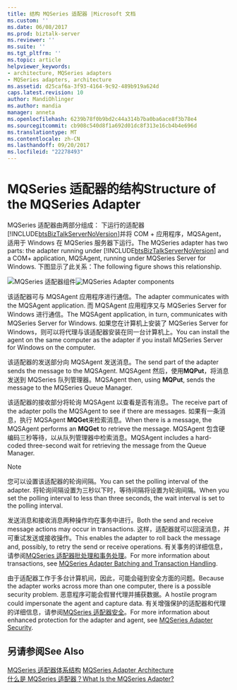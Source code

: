 ```yaml
---
title: 结构 MQSeries 适配器 |Microsoft 文档
ms.custom: ''
ms.date: 06/08/2017
ms.prod: biztalk-server
ms.reviewer: ''
ms.suite: ''
ms.tgt_pltfrm: ''
ms.topic: article
helpviewer_keywords:
- architecture, MQSeries adapters
- MQSeries adapters, architecture
ms.assetid: d25caf6a-3f93-4164-9c92-489b919a624d
caps.latest.revision: 10
author: MandiOhlinger
ms.author: mandia
manager: anneta
ms.openlocfilehash: 6239b78f0b9bd2c44a314b7ba0ba6ace8f3b78e4
ms.sourcegitcommit: cb908c540d8f1a692d01dc8f313e16cb4b4e696d
ms.translationtype: MT
ms.contentlocale: zh-CN
ms.lasthandoff: 09/20/2017
ms.locfileid: "22278493"
---
```

# <a name="structure-of-the-mqseries-adapter"></a><span data-ttu-id="1f461-102">MQSeries 适配器的结构</span><span class="sxs-lookup"><span data-stu-id="1f461-102">Structure of the MQSeries Adapter</span></span>
<span data-ttu-id="1f461-103">MQSeries 适配器由两部分组成： 下运行的适配器[!INCLUDE[btsBizTalkServerNoVersion](../includes/btsbiztalkservernoversion-md.md)]并将 COM + 应用程序，MQSAgent，适用于 Windows 在 MQSeries 服务器下运行。</span><span class="sxs-lookup"><span data-stu-id="1f461-103">The MQSeries adapter has two parts: the adapter running under [!INCLUDE[btsBizTalkServerNoVersion](../includes/btsbiztalkservernoversion-md.md)] and a COM+ application, MQSAgent, running under MQSeries Server for Windows.</span></span> <span data-ttu-id="1f461-104">下图显示了此关系：</span><span class="sxs-lookup"><span data-stu-id="1f461-104">The following figure shows this relationship.</span></span>  
  
 <span data-ttu-id="1f461-105">![MQSeries 适配器组件](../core/media/bts-dev-mqoverallstructure.gif "BTS_Dev_MQOverallStructure")</span><span class="sxs-lookup"><span data-stu-id="1f461-105">![MQSeries Adapter components](../core/media/bts-dev-mqoverallstructure.gif "BTS_Dev_MQOverallStructure")</span></span>  
  
 <span data-ttu-id="1f461-106">该适配器可与 MQSAgent 应用程序进行通信。</span><span class="sxs-lookup"><span data-stu-id="1f461-106">The adapter communicates with the MQSAgent application.</span></span> <span data-ttu-id="1f461-107">而 MQSAgent 应用程序又与 MQSeries Server for Windows 进行通信。</span><span class="sxs-lookup"><span data-stu-id="1f461-107">The MQSAgent application, in turn, communicates with MQSeries Server for Windows.</span></span> <span data-ttu-id="1f461-108">如果您在计算机上安装了 MQSeries Server for Windows，则可以将代理与该适配器安装在同一台计算机上。</span><span class="sxs-lookup"><span data-stu-id="1f461-108">You can install the agent on the same computer as the adapter if you install MQSeries Server for Windows on the computer.</span></span>  
  
 <span data-ttu-id="1f461-109">该适配器的发送部分向 MQSAgent 发送消息。</span><span class="sxs-lookup"><span data-stu-id="1f461-109">The send part of the adapter sends the message to the MQSAgent.</span></span> <span data-ttu-id="1f461-110">MQSAgent 然后，使用**MQPut**，将消息发送到 MQSeries 队列管理器。</span><span class="sxs-lookup"><span data-stu-id="1f461-110">MQSAgent then, using **MQPut**, sends the message to the MQSeries Queue Manager.</span></span>  
  
 <span data-ttu-id="1f461-111">该适配器的接收部分将轮询 MQSAgent 以查看是否有消息。</span><span class="sxs-lookup"><span data-stu-id="1f461-111">The receive part of the adapter polls the MQSAgent to see if there are messages.</span></span> <span data-ttu-id="1f461-112">如果有一条消息，执行 MQSAgent **MQGet**来检索消息。</span><span class="sxs-lookup"><span data-stu-id="1f461-112">When there is a message, the MQSAgent performs an **MQGet** to retrieve the message.</span></span> <span data-ttu-id="1f461-113">MQSAgent 包含硬编码三秒等待，以从队列管理器中检索消息。</span><span class="sxs-lookup"><span data-stu-id="1f461-113">MQSAgent includes a hard-coded three-second wait for retrieving the message from the Queue Manager.</span></span>  
  
> [!NOTE]
>  <span data-ttu-id="1f461-114">您可以设置该适配器的轮询间隔。</span><span class="sxs-lookup"><span data-stu-id="1f461-114">You can set the polling interval of the adapter.</span></span> <span data-ttu-id="1f461-115">将轮询间隔设置为三秒以下时，等待间隔将设置为轮询间隔。</span><span class="sxs-lookup"><span data-stu-id="1f461-115">When you set the polling interval to less than three seconds, the wait interval is set to the polling interval.</span></span>  
  
 <span data-ttu-id="1f461-116">发送消息和接收消息两种操作均在事务中进行。</span><span class="sxs-lookup"><span data-stu-id="1f461-116">Both the send and receive message actions may occur in transactions.</span></span> <span data-ttu-id="1f461-117">这样，适配器就可以回滚消息，并可重试发送或接收操作。</span><span class="sxs-lookup"><span data-stu-id="1f461-117">This enables the adapter to roll back the message and, possibly, to retry the send or receive operations.</span></span> <span data-ttu-id="1f461-118">有关事务的详细信息，请参阅[MQSeries 适配器批处理和事务处理](../core/mqseries-adapter-batching-and-transaction-handling.md)。</span><span class="sxs-lookup"><span data-stu-id="1f461-118">For more information about transactions, see [MQSeries Adapter Batching and Transaction Handling](../core/mqseries-adapter-batching-and-transaction-handling.md).</span></span>  
  
 <span data-ttu-id="1f461-119">由于适配器工作于多台计算机间，因此，可能会碰到安全方面的问题。</span><span class="sxs-lookup"><span data-stu-id="1f461-119">Because the adapter works across more than one computer, there is a possible security problem.</span></span> <span data-ttu-id="1f461-120">恶意程序可能会假冒代理并捕获数据。</span><span class="sxs-lookup"><span data-stu-id="1f461-120">A hostile program could impersonate the agent and capture data.</span></span> <span data-ttu-id="1f461-121">有关增强保护的适配器和代理的详细信息，请参阅[MQSeries 适配器安全](../core/mqseries-adapter-security.md)。</span><span class="sxs-lookup"><span data-stu-id="1f461-121">For more information about enhanced protection for the adapter and agent, see [MQSeries Adapter Security](../core/mqseries-adapter-security.md).</span></span>  
  
## <a name="see-also"></a><span data-ttu-id="1f461-122">另请参阅</span><span class="sxs-lookup"><span data-stu-id="1f461-122">See Also</span></span>  
 <span data-ttu-id="1f461-123">[MQSeries 适配器体系结构](../core/mqseries-adapter-architecture.md) </span><span class="sxs-lookup"><span data-stu-id="1f461-123">[MQSeries Adapter Architecture](../core/mqseries-adapter-architecture.md) </span></span>  
 [<span data-ttu-id="1f461-124">什么是 MQSeries 适配器？</span><span class="sxs-lookup"><span data-stu-id="1f461-124">What Is the MQSeries Adapter?</span></span>](../core/what-is-the-mqseries-adapter.md)